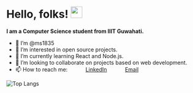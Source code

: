 # Hello, folks! <img src="https://raw.githubusercontent.com/MartinHeinz/MartinHeinz/master/wave.gif" width="30px">
**I am a Computer Science student from IIIT Guwahati.**
- 👋 I’m @ms1835
- 👀 I’m interested in open source projects.
- 🌱 I’m currently learning React and Node.js.
- 💞️ I’m looking to collaborate on projects based on web development.
- 📫 How to reach me: &nbsp;&nbsp;&nbsp;&nbsp;&nbsp;&nbsp;&nbsp;&nbsp;&nbsp;&nbsp; [LinkedIn](https://www.linkedin.com/in/mayank-singh-3a6379128/)
                      &nbsp;&nbsp;&nbsp;&nbsp;&nbsp;&nbsp;&nbsp;&nbsp;&nbsp;&nbsp; [Email](mayanksingh5399@gmail.com)
                      
![Top Langs](https://github-readme-stats.vercel.app/api/top-langs/?username=CharalambosIoannou&theme=tokyonight)
